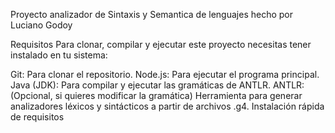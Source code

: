 Proyecto analizador de Sintaxis y Semantica de lenguajes hecho por Luciano Godoy


Requisitos
Para clonar, compilar y ejecutar este proyecto necesitas tener instalado en tu sistema:

Git: Para clonar el repositorio.
Node.js: Para ejecutar el programa principal.
Java (JDK): Para compilar y ejecutar las gramáticas de ANTLR.
ANTLR: (Opcional, si quieres modificar la gramática) Herramienta para generar analizadores léxicos y sintácticos a partir de archivos .g4.
Instalación rápida de requisitos
